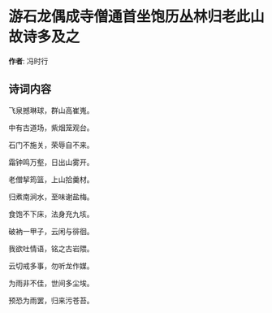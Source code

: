 # 游石龙偶成寺僧通首坐饱历丛林归老此山故诗多及之

**作者**: 冯时行

## 诗词内容

飞泉撼琳球，群山高崔嵬。

中有古道场，紫烟笼观台。

石门不施关，荣辱自不来。

霜钟鸣万壑，日出山雾开。

老僧挈筠篮，上山拾羹材。

归煮南涧水，至味谢盐梅。

食饱不下床，法身充九垓。

破衲一甲子，云闲与徘徊。

我欲吐情语，铭之古岩隈。

云切戒多事，勿听龙作媒。

为雨非不佳，世间多尘埃。

预恐为雨罢，归来污苍苔。

